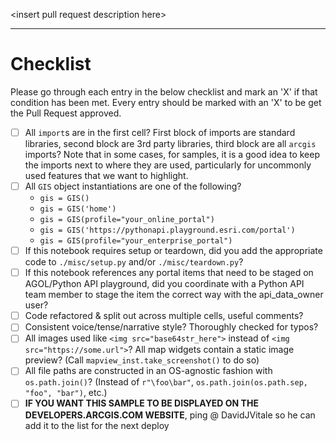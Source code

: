 \<insert pull request description here\>

-----

# Checklist

Please go through each entry in the below checklist and mark an 'X' if that condition has been met. Every entry should be marked with an 'X' to be get the Pull Request approved.


- [ ] All `import`s are in the first cell? First block of imports are standard libraries, second block are 3rd party libraries, third block are all `arcgis` imports? Note that in some cases, for samples, it is a good idea to keep the imports next to where they are used, particularly for uncommonly used features that we want to highlight.
- [ ] All `GIS` object instantiations are one of the following?
    - `gis = GIS()`
    - `gis = GIS('home')`
    - `gis = GIS(profile="your_online_portal")`
    - `gis = GIS('https://pythonapi.playground.esri.com/portal')`
    - `gis = GIS(profile="your_enterprise_portal")`
- [ ] If this notebook requires setup or teardown, did you add the appropriate code to `./misc/setup.py` and/or `./misc/teardown.py`?
- [ ] If this notebook references any portal items that need to be staged on AGOL/Python API playground, did you coordinate with a Python API team member to stage the item the correct way with the api\_data\_owner user?
- [ ] Code refactored & split out across multiple cells, useful comments?
- [ ] Consistent voice/tense/narrative style? Thoroughly checked for typos?
- [ ] All images used like `<img src="base64str_here">` instead of `<img src="https://some.url">`? All map widgets contain a static image preview? (Call `mapview_inst.take_screenshot()` to do so)
- [ ] All file paths are constructed in an OS-agnostic fashion with `os.path.join()`? (Instead of `r"\foo\bar"`, `os.path.join(os.path.sep, "foo", "bar")`, etc.)
- [ ] **IF YOU WANT THIS SAMPLE TO BE DISPLAYED ON THE DEVELOPERS.ARCGIS.COM WEBSITE**, ping @ DavidJVitale so he can add it to the list for the next deploy 
